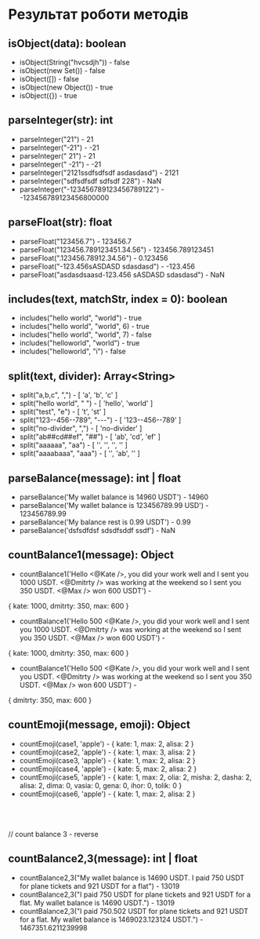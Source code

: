 # Результат роботи методів


## isObject(data): boolean
 * isObject(String("hvcsdjh")) - false
 * isObject(new Set()) - false
 * isObject([]) - false
 * isObject(new Object()) - true
 * isObject({}) - true


## parseInteger(str): int
 * parseInteger("21") - 21
 * parseInteger("-21") - -21
 * parseInteger(" 21") - 21
 * parseInteger("  -21") - -21
 * parseInteger("2121ssdfsdfsdf asdasdasd") - 2121
 * parseInteger("sdfsdfsdf sdfsdf 228") - NaN
 * parseInteger("-123456789123456789122") - -123456789123456800000


## parseFloat(str): float
 * parseFloat("123456.7") - 123456.7
 * parseFloat("123456.789123451.34.56") - 123456.789123451
 * parseFloat(".123456.78912.34.56") - 0.123456
 * parseFloat("-123.456sASDASD sdasdasd") - -123.456
 * parseFloat("asdasdsaasd-123.456 sASDASD sdasdasd") - NaN


## includes(text, matchStr, index = 0): boolean
 * includes("hello world", "world") - true
 * includes("hello world", "world", 6) - true
 * includes("hello world", "world", 7) - false
 * includes("helloworld", "world") - true
 * includes("helloworld", "i") - false


## split(text, divider): Array\<String\>
 * split("a,b,c", ",") - [ 'a', 'b', 'c' ]
 * split("hello world", " ") - [ 'hello', 'world' ]
 * split("test", "e") - [ 't', 'st' ]
 * split("123--456--789", "---") - [ '123--456--789' ]
 * split("no-divider", ",") - [ 'no-divider' ]
 * split("ab##cd##ef", "##") - [ 'ab', 'cd', 'ef' ]
 * split("aaaaaa", "aa") - [ '', '', '', '' ]
 * split("aaaabaaa", "aaa") - [ '', 'ab', '' ]


## parseBalance(message): int | float
 * parseBalance('My wallet balance is 14960 USDT') - 14960
 * parseBalance('My wallet balance is 123456789.99 USD') - 123456789.99
 * parseBalance('My balance rest is 0.99 USDT') - 0.99
 * parseBalance('dsfsdfdsf sdsdfsddf ssdf') - NaN


## countBalance1(message): Object
 * countBalance1('Hello <@Kate />, you did your work well and I sent you 1000 USDT. <@Dmitrty /> was working at the weekend so I sent you 350 USDT. <@Max /> won 600 USDT') -

{ kate: 1000, dmitrty: 350, max: 600 }
 * countBalance1('Hello 500 <@Kate />, you did your work well and I sent you 1000 USDT. <@Dmitrty /> was working at the weekend so I sent you 350 USDT. <@Max /> won 600 USDT') -

{ kate: 1000, dmitrty: 350, max: 600 }
 * countBalance1('Hello 500 <@Kate />, you did your work well and I sent you USDT. <@Dmitrty /> was working at the weekend so I sent you 350 USDT. <@Max /> won 600 USDT') -

{ dmitrty: 350, max: 600 }


## countEmoji(message, emoji): Object
 * countEmoji(case1, 'apple') - { kate: 1, max: 2, alisa: 2 }
 * countEmoji(case2, 'apple') - { kate: 1, max: 3, alisa: 2 }
 * countEmoji(case3, 'apple') - { kate: 1, max: 2, alisa: 2 }
 * countEmoji(case4, 'apple') - { kate: 5, max: 2, alisa: 2 }
 * countEmoji(case5, 'apple') - { kate: 1, max: 2, olia: 2, misha: 2, dasha: 2, alisa: 2, dima: 0, vasia: 0, gena: 0, ihor: 0, tolik: 0 }
 * countEmoji(case6, 'apple') - { kate: 1, max: 2, alisa: 2 }

\
\
\
// count balance 3 - reverse
 ## countBalance2,3(message): int | float
 * countBalance2,3("My wallet balance is 14690 USDT. I paid 750 USDT for plane tickets and 921 USDT for a flat") - 13019
 * countBalance2,3("I paid 750 USDT for plane tickets and 921 USDT for a flat. My wallet balance is 14690 USDT.") - 13019
 * countBalance2,3("I paid 750.502 USDT for plane tickets and 921 USDT for a flat. My wallet balance is 1469023.123124 USDT.") - 1467351.6211239998
